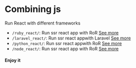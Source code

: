 # Combining js

Run React with different frameworks

* `/ruby_react/`: Run ssr react app with RoR [See more](https://sipsandbits.com/2019/03/01/how-to-react-on-rails/)
* `/laravel_react/`: Run ssr react appwith Laravel [See more](https://laravel.com/docs/5.8/frontend)
* `/python_react/`: Run ssr react appwith RoR [See more](https://github.com/markfinger/python-react)
* `/node_react/`: Run ssr react app with RoR [See more]()

#### Enjoy it
